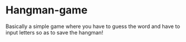 # Hangman-game
Basically a simple game where you have to guess the word and have to input letters so as to save the hangman!
